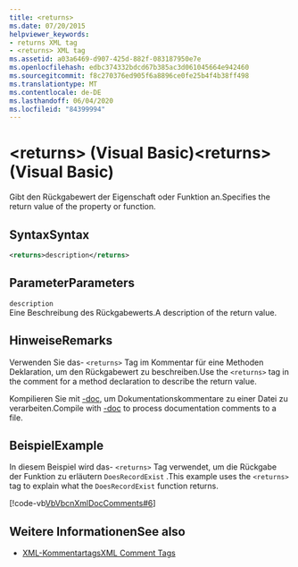 ```yaml
---
title: <returns>
ms.date: 07/20/2015
helpviewer_keywords:
- returns XML tag
- <returns> XML tag
ms.assetid: a03a6469-d907-425d-882f-083187950e7e
ms.openlocfilehash: edbc374332bdcd67b385ac3d061045664e942460
ms.sourcegitcommit: f8c270376ed905f6a8896ce0fe25b4f4b38ff498
ms.translationtype: MT
ms.contentlocale: de-DE
ms.lasthandoff: 06/04/2020
ms.locfileid: "84399994"
---
```

# <a name="returns-visual-basic"></a><span data-ttu-id="70690-101">\<returns> (Visual Basic)</span><span class="sxs-lookup"><span data-stu-id="70690-101">\<returns> (Visual Basic)</span></span>
<span data-ttu-id="70690-102">Gibt den Rückgabewert der Eigenschaft oder Funktion an.</span><span class="sxs-lookup"><span data-stu-id="70690-102">Specifies the return value of the property or function.</span></span>  
  
## <a name="syntax"></a><span data-ttu-id="70690-103">Syntax</span><span class="sxs-lookup"><span data-stu-id="70690-103">Syntax</span></span>  
  
```xml  
<returns>description</returns>  
```  
  
## <a name="parameters"></a><span data-ttu-id="70690-104">Parameter</span><span class="sxs-lookup"><span data-stu-id="70690-104">Parameters</span></span>  
 `description`  
 <span data-ttu-id="70690-105">Eine Beschreibung des Rückgabewerts.</span><span class="sxs-lookup"><span data-stu-id="70690-105">A description of the return value.</span></span>  
  
## <a name="remarks"></a><span data-ttu-id="70690-106">Hinweise</span><span class="sxs-lookup"><span data-stu-id="70690-106">Remarks</span></span>  
 <span data-ttu-id="70690-107">Verwenden Sie das- `<returns>` Tag im Kommentar für eine Methoden Deklaration, um den Rückgabewert zu beschreiben.</span><span class="sxs-lookup"><span data-stu-id="70690-107">Use the `<returns>` tag in the comment for a method declaration to describe the return value.</span></span>  
  
 <span data-ttu-id="70690-108">Kompilieren Sie mit [-doc](../../reference/command-line-compiler/doc.md), um Dokumentationskommentare zu einer Datei zu verarbeiten.</span><span class="sxs-lookup"><span data-stu-id="70690-108">Compile with [-doc](../../reference/command-line-compiler/doc.md) to process documentation comments to a file.</span></span>  
  
## <a name="example"></a><span data-ttu-id="70690-109">Beispiel</span><span class="sxs-lookup"><span data-stu-id="70690-109">Example</span></span>  
 <span data-ttu-id="70690-110">In diesem Beispiel wird das- `<returns>` Tag verwendet, um die Rückgabe der Funktion zu erläutern `DoesRecordExist` .</span><span class="sxs-lookup"><span data-stu-id="70690-110">This example uses the `<returns>` tag to explain what the `DoesRecordExist` function returns.</span></span>  
  
 [!code-vb[VbVbcnXmlDocComments#6](~/samples/snippets/visualbasic/VS_Snippets_VBCSharp/VbVbcnXmlDocComments/VB/Class1.vb#6)]  
  
## <a name="see-also"></a><span data-ttu-id="70690-111">Weitere Informationen</span><span class="sxs-lookup"><span data-stu-id="70690-111">See also</span></span>

- [<span data-ttu-id="70690-112">XML-Kommentartags</span><span class="sxs-lookup"><span data-stu-id="70690-112">XML Comment Tags</span></span>](index.md)
